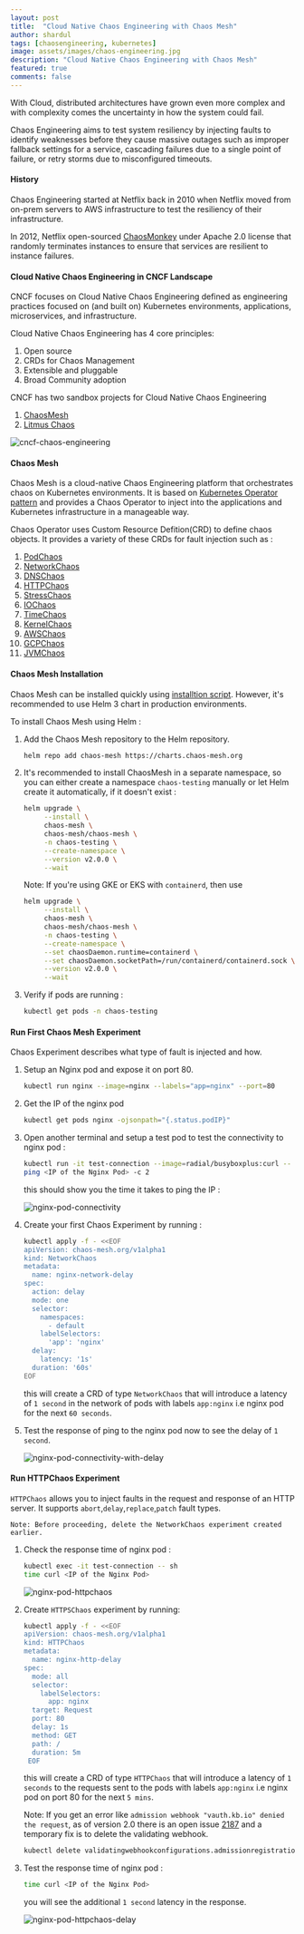 ```yaml
---
layout: post
title:  "Cloud Native Chaos Engineering with Chaos Mesh"
author: shardul
tags: [chaosengineering, kubernetes]
image: assets/images/chaos-engineering.jpg
description: "Cloud Native Chaos Engineering with Chaos Mesh"
featured: true
comments: false
---
```


With Cloud, distributed architectures have grown even more complex and with complexity comes the uncertainty in how the system could fail.

Chaos Engineering aims to test system resiliency by injecting faults to identify weaknesses before they cause massive outages such as improper fallback settings for a service, cascading failures due to a single point of failure, or retry storms due to misconfigured timeouts.


#### History

Chaos Engineering started at Netflix back in 2010 when Netflix moved from on-prem servers to AWS infrastructure to test the resiliency of their infrastructure. 

In 2012, Netflix open-sourced [ChaosMonkey](https://github.com/Netflix/chaosmonkey) under Apache 2.0 license that randomly terminates instances to ensure that services are resilient to instance failures.


#### Cloud Native Chaos Engineering in CNCF Landscape
    
CNCF focuses on Cloud Native Chaos Engineering defined as engineering practices focused on (and built on) Kubernetes environments, applications, microservices, and infrastructure.

Cloud Native Chaos Engineering has 4 core principles:
1. Open source
2. CRDs for Chaos Management 
3. Extensible and pluggable
4. Broad Community adoption

CNCF has two sandbox projects for Cloud Native Chaos Engineering 

1. [ChaosMesh](https://github.com/chaos-mesh/chaos-mesh)
2. [Litmus Chaos](https://github.com/litmuschaos/litmus)


![cncf-chaos-engineering](https://dev-to-uploads.s3.amazonaws.com/uploads/articles/gmb5uh3kd7q6izwjsf3i.png)


#### Chaos Mesh

Chaos Mesh is a cloud-native Chaos Engineering platform that orchestrates chaos on Kubernetes environments. It is based on [Kubernetes Operator pattern](https://kubernetes.io/docs/concepts/extend-kubernetes/operator/) and provides a Chaos Operator to inject into the applications and Kubernetes infrastructure in a manageable way.

Chaos Operator uses Custom Resource Defition(CRD) to define chaos objects. It provides a variety of these CRDs for fault injection such as :

1. [PodChaos](https://chaos-mesh.org/docs/simulate-pod-chaos-on-kubernetes/)
2. [NetworkChaos](https://chaos-mesh.org/docs/simulate-network-chaos-on-kubernetes)
3. [DNSChaos](https://chaos-mesh.org/docs/simulate-dns-chaos-on-kubernetes)
4. [HTTPChaos](https://chaos-mesh.org/docs/simulate-http-chaos-on-kubernetes)
5. [StressChaos](https://chaos-mesh.org/docs/simulate-heavy-stress-on-kubernetes)
6. [IOChaos](https://chaos-mesh.org/docs/simulate-io-chaos-on-kubernetes)
7. [TimeChaos](https://chaos-mesh.org/docs/simulate-time-chaos-on-kubernetes)
8. [KernelChaos](https://chaos-mesh.org/docs/simulate-kernel-chaos-on-kubernetes)
9. [AWSChaos](https://chaos-mesh.org/docs/simulate-aws-chaos)
10. [GCPChaos](https://chaos-mesh.org/docs/simulate-gcp-chaos)
11. [JVMChaos](https://chaos-mesh.org/docs/simulate-jvm-application-chaos)


#### Chaos Mesh Installation 

Chaos Mesh can be installed quickly using [installtion script](https://chaos-mesh.org/docs/quick-start#quick-installation). However, it's recommended to use Helm 3 chart in production environments.

To install Chaos Mesh using Helm :

1. Add the Chaos Mesh repository to the Helm repository.

   ```bash
   helm repo add chaos-mesh https://charts.chaos-mesh.org
   ``` 

2. It's recommended to install ChaosMesh in a separate namespace, so you can either create a namespace `chaos-testing` manually or let Helm create it automatically, if it doesn't exist :

   ```bash
   helm upgrade \
        --install \
        chaos-mesh \
        chaos-mesh/chaos-mesh \
        -n chaos-testing \
        --create-namespace \
        --version v2.0.0 \
        --wait
   ```

   Note: If you're using GKE or EKS with `containerd`, then use

   ```bash
   helm upgrade \
        --install \
        chaos-mesh \
        chaos-mesh/chaos-mesh \
        -n chaos-testing \
        --create-namespace \
        --set chaosDaemon.runtime=containerd \
        --set chaosDaemon.socketPath=/run/containerd/containerd.sock \
        --version v2.0.0 \
        --wait
   ```

3. Verify if pods are running :

   ```bash
   kubectl get pods -n chaos-testing
   ```

#### Run First Chaos Mesh Experiment

Chaos Experiment describes what type of fault is injected and how.

1. Setup an Nginx pod and expose it on port 80.

   ```bash
   kubectl run nginx --image=nginx --labels="app=nginx" --port=80
   ```
2. Get the IP of the nginx pod

   ```bash
   kubectl get pods nginx -ojsonpath="{.status.podIP}"
   ```

3. Open another terminal and setup a test pod to test the connectivity to nginx pod :

   ```bash
   kubectl run -it test-connection --image=radial/busyboxplus:curl -- sh
   ping <IP of the Nginx Pod> -c 2
   ```

   this should show you the time it takes to ping the IP :

   ![nginx-pod-connectivity](https://dev-to-uploads.s3.amazonaws.com/uploads/articles/tpjo9rn4tw0gy2rb6mao.png)


3. Create your first Chaos Experiment by running :

   ```bash
   kubectl apply -f - <<EOF
   apiVersion: chaos-mesh.org/v1alpha1
   kind: NetworkChaos
   metadata:
     name: nginx-network-delay
   spec:
     action: delay
     mode: one
     selector:
       namespaces:
         - default
       labelSelectors:
         'app': 'nginx'
     delay:
       latency: '1s'
     duration: '60s'
   EOF
   ```

   this will create a CRD of type `NetworkChaos` that will introduce a latency of `1 second` in the network of pods with labels `app:nginx` i.e nginx pod for the next `60 seconds`.

4. Test the response of ping to the nginx pod now to see the delay of `1 second`.


   ![nginx-pod-connectivity-with-delay](https://dev-to-uploads.s3.amazonaws.com/uploads/articles/z0m58z0ya82bmf6hiwix.png)


#### Run HTTPChaos Experiment

`HTTPChaos` allows you to inject faults in the request and response of an HTTP server. It supports `abort`,`delay`,`replace`,`patch` fault types.

`Note: Before proceeding, delete the NetworkChaos experiment created earlier.`


1. Check the response time of nginx pod :

   ```bash
   kubectl exec -it test-connection -- sh
   time curl <IP of the Nginx Pod>
   ```
   
   ![nginx-pod-httpchaos](https://dev-to-uploads.s3.amazonaws.com/uploads/articles/tspvf7p8ynhxh5gdnsfj.png)

2. Create `HTTPSChaos` experiment by running:

   ```bash
   kubectl apply -f - <<EOF
   apiVersion: chaos-mesh.org/v1alpha1
   kind: HTTPChaos
   metadata:
     name: nginx-http-delay
   spec:
     mode: all
     selector:
       labelSelectors:
         app: nginx
     target: Request
     port: 80
     delay: 1s
     method: GET
     path: /
     duration: 5m
    EOF
   ```

   this will create a CRD of type `HTTPChaos` that will introduce a latency of `1 seconds` to the requests sent to the pods with labels `app:nginx` i.e nginx pod on port 80 for the next `5 mins`.

   Note: If you get an error like `admission webhook "vauth.kb.io" denied the request`, as of version 2.0 there is an open issue [2187](https://github.com/chaos-mesh/chaos-mesh/issues/2187) and a temporary fix is to delete the validating webhook.

   ```bash
   kubectl delete validatingwebhookconfigurations.admissionregistration.k8s.io validate-auth
   ```

3. Test the response time of nginx pod :

   ```bash
   time curl <IP of the Nginx Pod>
   ```

   you will see the additional `1 second` latency in the response.

   ![nginx-pod-httpchaos-delay](https://dev-to-uploads.s3.amazonaws.com/uploads/articles/hscss8vmlksy2sv9zp3e.png)
